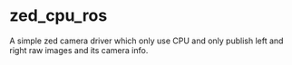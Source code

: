 # zed_cpu_ros
A simple zed camera driver which only use CPU and only publish left and right raw images and its camera info.
